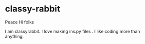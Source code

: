 # classy-rabbit
Peace
Hi folks

I am classyrabbit. I love making ins.py files . I like coding more than anything.
